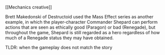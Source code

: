 [[Mechanics creative]]

Brett Makedonski of Destructoid used the Mass Effect series as another example, in which the player-character Commander Shepard can perform actions that are seen as ethically good (Paragon) or bad (Renegade), but throughout the game, Shepard is still regarded as a hero regardless of how much of a Renegade status they may have obtained.

TLDR: when the gameplay does not match the story 